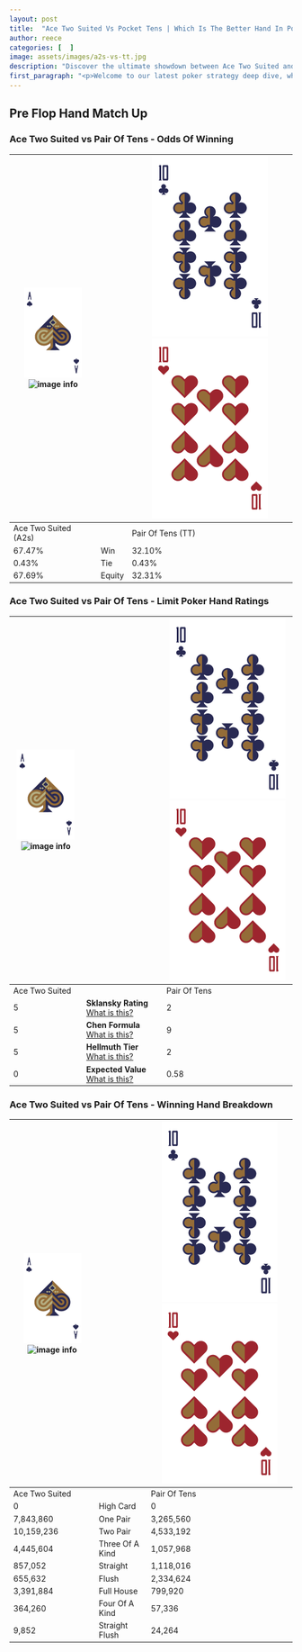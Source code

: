 ```yaml
---
layout: post
title:  "Ace Two Suited Vs Pocket Tens | Which Is The Better Hand In Poker? A Complete Guide"
author: reece
categories: [  ]
image: assets/images/a2s-vs-tt.jpg
description: "Discover the ultimate showdown between Ace Two Suited and Pair Of Tens in poker! Uncover the odds, strategies, and scenarios where one hand triumphs over the other. Get ready to up your poker game with this thrilling analysis."
first_paragraph: "<p>Welcome to our latest poker strategy deep dive, where we're pitting two distinct hands against each other in a high-stakes showdown: Ace Two Suited vs Pair Of Tens.</p><p>In the dynamic world of poker, every decision counts, and knowing which hand holds the upper hand is key to your success at the table.</p><p>In this article, we'll dissect these two hands, explore the scenarios where one dominates the other, and equip you with the knowledge to make strategic choices that can tip the odds in your favor.</p><p>Get ready to unravel the intriguing dynamics of these poker hands and elevate your game to new heights.</p>"
---
```




[comment]: # (sp0)

## Pre Flop Hand Match Up

<div class="table hand-ratings" markdown="1"> 



### Ace Two Suited vs Pair Of Tens - Odds Of Winning


    
| ![image info](assets/images/hand1/A.png) ![image info](assets/images/hand1/2s.png) |  | ![image info](assets/images/hand2/T.png) ![image info](assets/images/hand2/To.png) |
| -------- | -------- | -------- |
| Ace Two Suited (A2s) |  | Pair Of Tens (TT) |
| 67.47% | Win | 32.10% |
| 0.43% | Tie | 0.43% |
| 67.69% | Equity | 32.31% |




[comment]: # (sp1)



### Ace Two Suited vs Pair Of Tens - Limit Poker Hand Ratings


    
| ![image info](assets/images/hand1/A.png) ![image info](assets/images/hand1/2s.png) |  | ![image info](assets/images/hand2/T.png) ![image info](assets/images/hand2/To.png) |
| -------- | -------- | -------- |
| Ace Two Suited |  | Pair Of Tens |
| 5 | **Sklansky Rating** [What is this?](/sklansky-rating-explained) | 2 |
| 5 | **Chen Formula** [What is this?](/chen-formula-explained) | 9 |
| 5 | **Hellmuth Tier** [What is this?](/Hellmuth-tier-explained) | 2 |
| 0 | **Expected Value** [What is this?](/expected-value-explained) | 0.58 |




[comment]: # (sp2)



### Ace Two Suited vs Pair Of Tens - Winning Hand Breakdown


    
| ![image info](assets/images/hand1/A.png) ![image info](assets/images/hand1/2s.png) |  | ![image info](assets/images/hand2/T.png) ![image info](assets/images/hand2/To.png) |
| -------- | -------- | -------- |
| Ace Two Suited |  | Pair Of Tens |
| 0 | High Card | 0 |
| 7,843,860 | One Pair | 3,265,560 |
| 10,159,236 | Two Pair | 4,533,192 |
| 4,445,604 | Three Of A Kind | 1,057,968 |
| 857,052 | Straight | 1,118,016 |
| 655,632 | Flush | 2,334,624 |
| 3,391,884 | Full House | 799,920 |
| 364,260 | Four Of A Kind | 57,336 |
| 9,852 | Straight Flush | 24,264 |




[comment]: # (sp3)



</div>

[comment]: # (sp4)



[comment]: # (sp5)

